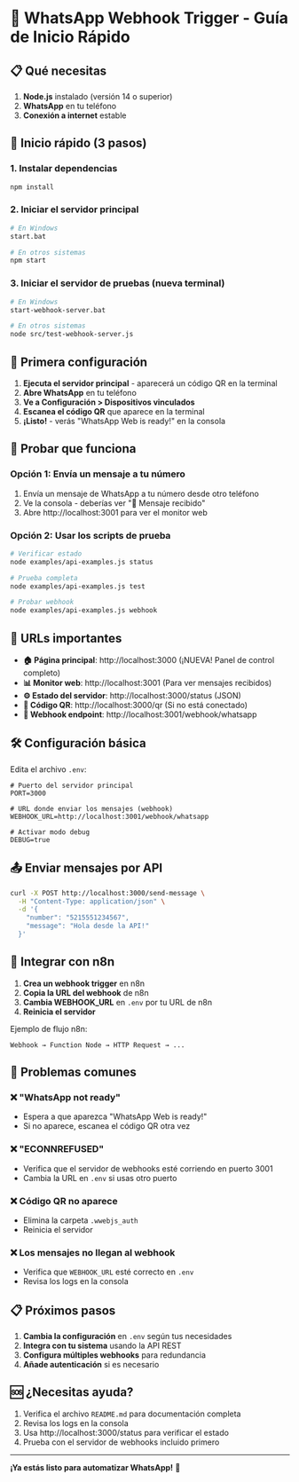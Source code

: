 # 🚀 WhatsApp Webhook Trigger - Guía de Inicio Rápido

## 📋 Qué necesitas

1. **Node.js** instalado (versión 14 o superior)
2. **WhatsApp** en tu teléfono
3. **Conexión a internet** estable

## 🎯 Inicio rápido (3 pasos)

### 1. Instalar dependencias
```bash
npm install
```

### 2. Iniciar el servidor principal
```bash
# En Windows
start.bat

# En otros sistemas
npm start
```

### 3. Iniciar el servidor de pruebas (nueva terminal)
```bash
# En Windows
start-webhook-server.bat

# En otros sistemas
node src/test-webhook-server.js
```

## 📱 Primera configuración

1. **Ejecuta el servidor principal** - aparecerá un código QR en la terminal
2. **Abre WhatsApp** en tu teléfono
3. **Ve a Configuración > Dispositivos vinculados**
4. **Escanea el código QR** que aparece en la terminal
5. **¡Listo!** - verás "WhatsApp Web is ready!" en la consola

## 🧪 Probar que funciona

### Opción 1: Envía un mensaje a tu número
1. Envía un mensaje de WhatsApp a tu número desde otro teléfono
2. Ve la consola - deberías ver "📱 Mensaje recibido"
3. Abre http://localhost:3001 para ver el monitor web

### Opción 2: Usar los scripts de prueba
```bash
# Verificar estado
node examples/api-examples.js status

# Prueba completa
node examples/api-examples.js test

# Probar webhook
node examples/api-examples.js webhook
```

## 🔗 URLs importantes

- **🏠 Página principal**: http://localhost:3000 (¡NUEVA! Panel de control completo)
- **📊 Monitor web**: http://localhost:3001 (Para ver mensajes recibidos)
- **⚙️ Estado del servidor**: http://localhost:3000/status (JSON)
- **📱 Código QR**: http://localhost:3000/qr (Si no está conectado)
- **📡 Webhook endpoint**: http://localhost:3001/webhook/whatsapp

## 🛠️ Configuración básica

Edita el archivo `.env`:

```env
# Puerto del servidor principal
PORT=3000

# URL donde enviar los mensajes (webhook)
WEBHOOK_URL=http://localhost:3001/webhook/whatsapp

# Activar modo debug
DEBUG=true
```

## 📤 Enviar mensajes por API

```bash
curl -X POST http://localhost:3000/send-message \
  -H "Content-Type: application/json" \
  -d '{
    "number": "5215551234567",
    "message": "Hola desde la API!"
  }'
```

## 🔧 Integrar con n8n

1. **Crea un webhook trigger** en n8n
2. **Copia la URL del webhook** de n8n
3. **Cambia WEBHOOK_URL** en `.env` por tu URL de n8n
4. **Reinicia el servidor**

Ejemplo de flujo n8n:
```
Webhook → Function Node → HTTP Request → ...
```

## 🚨 Problemas comunes

### ❌ "WhatsApp not ready"
- Espera a que aparezca "WhatsApp Web is ready!"
- Si no aparece, escanea el código QR otra vez

### ❌ "ECONNREFUSED"
- Verifica que el servidor de webhooks esté corriendo en puerto 3001
- Cambia la URL en `.env` si usas otro puerto

### ❌ Código QR no aparece
- Elimina la carpeta `.wwebjs_auth`
- Reinicia el servidor

### ❌ Los mensajes no llegan al webhook
- Verifica que `WEBHOOK_URL` esté correcto en `.env`
- Revisa los logs en la consola

## 📋 Próximos pasos

1. **Cambia la configuración** en `.env` según tus necesidades
2. **Integra con tu sistema** usando la API REST
3. **Configura múltiples webhooks** para redundancia
4. **Añade autenticación** si es necesario

## 🆘 ¿Necesitas ayuda?

1. Verifica el archivo `README.md` para documentación completa
2. Revisa los logs en la consola
3. Usa http://localhost:3000/status para verificar el estado
4. Prueba con el servidor de webhooks incluido primero

---

**¡Ya estás listo para automatizar WhatsApp!** 🎉
